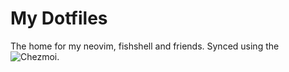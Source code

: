 # My Dotfiles

The home for my neovim, fishshell and friends. Synced using the ![Chezmoi](https://github.com/twpayne/chezmoi).
